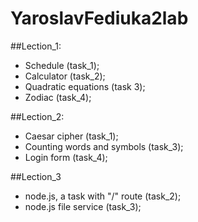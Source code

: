 # YaroslavFediuka2lab
  
##Lection_1: 
- Schedule (task_1);
- Calculator (task_2);
- Quadratic equations (task 3);
- Zodiac (task_4);

##Lection_2:
- Caesar cipher (task_1);
- Counting words and symbols (task_3);
- Login form (task_4);

##Lection_3
- node.js, a task with "/" route (task_2);
- node.js file service (task_3);
